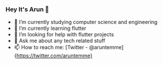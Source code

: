 ### Hey It's Arun 👋

- 🔭 I’m currently studying computer science and engineering
- 🌱 I’m currently learning flutter
- 🤔 I’m looking for help with flutter projects
- 💬 Ask me about any tech related stuff
- 📫 How to reach me: [Twitter - @aruntemme]{https://twitter.com/aruntemme}
